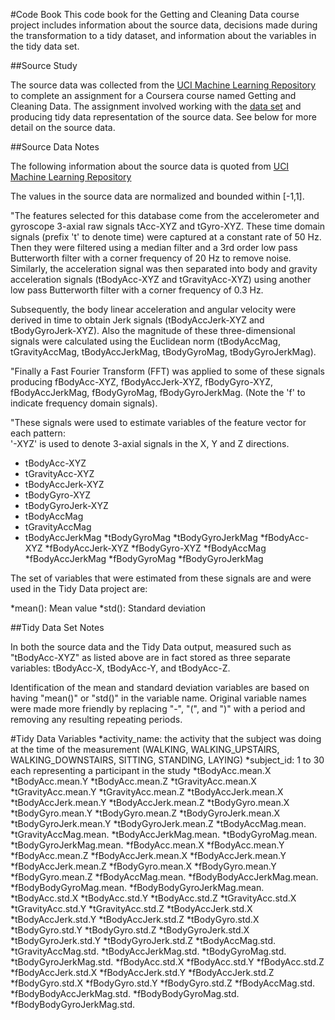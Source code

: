 #Code Book
This code book for the Getting and Cleaning Data course project includes information about the source data, decisions made during the transformation to a tidy dataset, and information about the variables in the tidy data set.

##Source Study 

The source data was collected from the [UCI Machine Learning Repository](http://archive.ics.uci.edu/ml/datasets/Human+Activity+Recognition+Using+Smartphones) to complete an assignment for a Coursera course named Getting and Cleaning Data. The assignment involved working with the [data set](https://d396qusza40orc.cloudfront.net/getdata%2Fprojectfiles%2FUCI%20HAR%20Dataset.zip) and producing tidy data representation of the source data. See below for more detail on the source data. 

##Source Data Notes

The following information about the source data is quoted from [UCI Machine Learning Repository](http://archive.ics.uci.edu/ml/datasets/Human+Activity+Recognition+Using+Smartphones)

The values in the source data are normalized and bounded within [-1,1].

"The features selected for this database come from the accelerometer and gyroscope 3-axial raw signals tAcc-XYZ and tGyro-XYZ. These time domain signals (prefix 't' to denote time) were captured at a constant rate of 50 Hz. Then they were filtered using a median filter and a 3rd order low pass Butterworth filter with a corner frequency of 20 Hz to remove noise. Similarly, the acceleration signal was then separated into body and gravity acceleration signals (tBodyAcc-XYZ and tGravityAcc-XYZ) using another low pass Butterworth filter with a corner frequency of 0.3 Hz. 

Subsequently, the body linear acceleration and angular velocity were derived in time to obtain Jerk signals (tBodyAccJerk-XYZ and tBodyGyroJerk-XYZ). Also the magnitude of these three-dimensional signals were calculated using the Euclidean norm (tBodyAccMag, tGravityAccMag, tBodyAccJerkMag, tBodyGyroMag, tBodyGyroJerkMag). 

"Finally a Fast Fourier Transform (FFT) was applied to some of these signals producing fBodyAcc-XYZ, fBodyAccJerk-XYZ, fBodyGyro-XYZ, fBodyAccJerkMag, fBodyGyroMag, fBodyGyroJerkMag. (Note the 'f' to indicate frequency domain signals). 

"These signals were used to estimate variables of the feature vector for each pattern:  
'-XYZ' is used to denote 3-axial signals in the X, Y and Z directions.

* tBodyAcc-XYZ
* tGravityAcc-XYZ
* tBodyAccJerk-XYZ
* tBodyGyro-XYZ
* tBodyGyroJerk-XYZ
* tBodyAccMag
* tGravityAccMag
* tBodyAccJerkMag
*tBodyGyroMag
*tBodyGyroJerkMag
*fBodyAcc-XYZ
*fBodyAccJerk-XYZ
*fBodyGyro-XYZ
*fBodyAccMag
*fBodyAccJerkMag
*fBodyGyroMag
*fBodyGyroJerkMag


The set of variables that were estimated from these signals are and were used in the Tidy Data project are:  

*mean(): Mean value
*std(): Standard deviation

##Tidy Data Set Notes

In both the source data and the Tidy Data output, measured such as "tBodyAcc-XYZ" as listed above are in fact stored as three separate variables: tBodyAcc-X, tBodyAcc-Y, and tBodyAcc-Z. 

Identification of the mean and standard deviation variables are based on  having "mean()" or "std()" in the variable name. 
Original variable names were made more friendly by replacing "-", "(", and ")" with a period and removing any resulting repeating periods.  

#Tidy Data Variables
*activity_name: the activity that the subject was doing at the time of the measurement (WALKING, WALKING_UPSTAIRS, WALKING_DOWNSTAIRS, SITTING, STANDING, LAYING)
*subject_id: 1 to 30 each representing a participant in the study
*tBodyAcc.mean.X
*tBodyAcc.mean.Y
*tBodyAcc.mean.Z
*tGravityAcc.mean.X
*tGravityAcc.mean.Y
*tGravityAcc.mean.Z
*tBodyAccJerk.mean.X
*tBodyAccJerk.mean.Y
*tBodyAccJerk.mean.Z
*tBodyGyro.mean.X
*tBodyGyro.mean.Y
*tBodyGyro.mean.Z
*tBodyGyroJerk.mean.X
*tBodyGyroJerk.mean.Y
*tBodyGyroJerk.mean.Z
*tBodyAccMag.mean.
*tGravityAccMag.mean.
*tBodyAccJerkMag.mean.
*tBodyGyroMag.mean.
*tBodyGyroJerkMag.mean.
*fBodyAcc.mean.X
*fBodyAcc.mean.Y
*fBodyAcc.mean.Z
*fBodyAccJerk.mean.X
*fBodyAccJerk.mean.Y
*fBodyAccJerk.mean.Z
*fBodyGyro.mean.X
*fBodyGyro.mean.Y
*fBodyGyro.mean.Z
*fBodyAccMag.mean.
*fBodyBodyAccJerkMag.mean.
*fBodyBodyGyroMag.mean.
*fBodyBodyGyroJerkMag.mean.
*tBodyAcc.std.X
*tBodyAcc.std.Y
*tBodyAcc.std.Z
*tGravityAcc.std.X
*tGravityAcc.std.Y
*tGravityAcc.std.Z
*tBodyAccJerk.std.X
*tBodyAccJerk.std.Y
*tBodyAccJerk.std.Z
*tBodyGyro.std.X
*tBodyGyro.std.Y
*tBodyGyro.std.Z
*tBodyGyroJerk.std.X
*tBodyGyroJerk.std.Y
*tBodyGyroJerk.std.Z
*tBodyAccMag.std.
*tGravityAccMag.std.
*tBodyAccJerkMag.std.
*tBodyGyroMag.std.
*tBodyGyroJerkMag.std.
*fBodyAcc.std.X
*fBodyAcc.std.Y
*fBodyAcc.std.Z
*fBodyAccJerk.std.X
*fBodyAccJerk.std.Y
*fBodyAccJerk.std.Z
*fBodyGyro.std.X
*fBodyGyro.std.Y
*fBodyGyro.std.Z
*fBodyAccMag.std.
*fBodyBodyAccJerkMag.std.
*fBodyBodyGyroMag.std.
*fBodyBodyGyroJerkMag.std.



